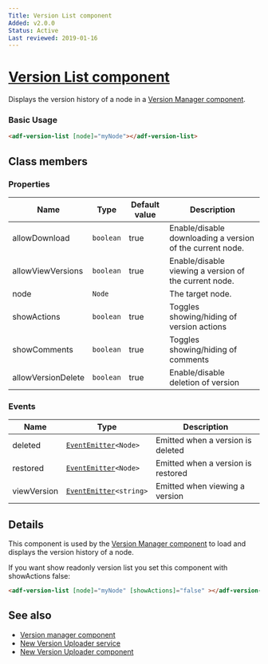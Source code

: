 ```yaml
---
Title: Version List component
Added: v2.0.0
Status: Active
Last reviewed: 2019-01-16
---
```


# [Version List component](../../../lib/content-services/src/lib/version-manager/version-list.component.ts "Defined in version-list.component.ts")

Displays the version history of a node in a [Version Manager component](version-manager.component.md).

### Basic Usage

```html
<adf-version-list [node]="myNode"></adf-version-list>
```

## Class members

### Properties

| Name               | Type      | Default value | Description                                               |
|--------------------|-----------|---------------|-----------------------------------------------------------|
| allowDownload      | `boolean` | true          | Enable/disable downloading a version of the current node. |
| allowViewVersions  | `boolean` | true          | Enable/disable viewing a version of the current node.     |
| node               | `Node`    |               | The target node.                                          |
| showActions        | `boolean` | true          | Toggles showing/hiding of version actions                 |
| showComments       | `boolean` | true          | Toggles showing/hiding of comments                        |
| allowVersionDelete | `boolean` | true          | Enable/disable deletion of version                        |

### Events

| Name        | Type                                                                 | Description                        |
|-------------|----------------------------------------------------------------------|------------------------------------|
| deleted     | [`EventEmitter`](https://angular.io/api/core/EventEmitter)`<Node>`   | Emitted when a version is deleted  |
| restored    | [`EventEmitter`](https://angular.io/api/core/EventEmitter)`<Node>`   | Emitted when a version is restored |
| viewVersion | [`EventEmitter`](https://angular.io/api/core/EventEmitter)`<string>` | Emitted when viewing a version     |

## Details

This component is used by the [Version Manager component](version-manager.component.md) to
load and displays the version history of a node.

If you want show readonly version list you set this component with showActions false:

```html
<adf-version-list [node]="myNode" [showActions]="false" ></adf-version-list>
```

## See also

-   [Version manager component](version-manager.component.md)
-   [New Version Uploader service](../services/new-version-uploader.dialog.service.md)
-   [New Version Uploader component](new-version-uploader.dialog.md)
